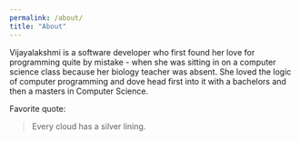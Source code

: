 ```yaml
---
permalink: /about/
title: "About"
---
```


Vijayalakshmi is a software developer who first found her love for programming quite by mistake - when she was sitting in on a computer science class because her biology teacher was absent. She loved the logic of computer programming and dove head first into it with a bachelors and then a masters in Computer Science.

Favorite quote:
> Every cloud has a silver lining.